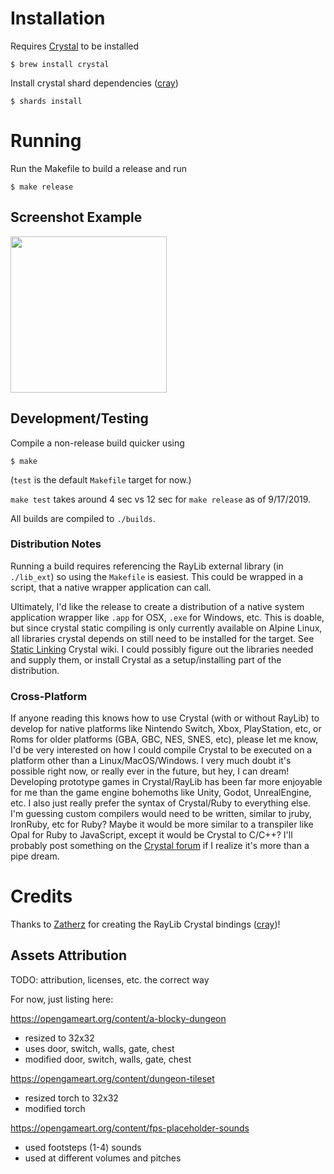 # Installation

Requires [Crystal](https://crystal-lang.org) to be installed

```
$ brew install crystal
```

Install crystal shard dependencies ([cray](https://gitlab.com/Zatherz/cray))

```
$ shards install
```

# Running

Run the Makefile to build a release and run

```
$ make release
```

## Screenshot Example

<img src="https://user-images.githubusercontent.com/2223822/64809064-1bb50100-d55e-11e9-80b4-912859f9407d.png" width="250">

## Development/Testing

Compile a non-release build quicker using

```
$ make
```

(`test` is the default `Makefile` target for now.)

`make test` takes around 4 sec vs 12 sec for `make release` as of 9/17/2019.

All builds are compiled to `./builds`.

### Distribution Notes

Running a build requires referencing the RayLib external library (in `./lib_ext`) so using the `Makefile` is easiest. This could be wrapped in a script, that a native wrapper application can call.

Ultimately, I'd like the release to create a distribution of a native system application wrapper like `.app` for OSX, `.exe` for Windows, etc. This is doable, but since crystal static compiling is only currently available on Alpine Linux, all libraries crystal depends on still need to be installed for the target. See [Static Linking](https://github.com/crystal-lang/crystal/wiki/Static-Linking) Crystal wiki. I could possibly figure out the libraries needed and supply them, or install Crystal as a setup/installing part of the distribution.

### Cross-Platform

If anyone reading this knows how to use Crystal (with or without RayLib) to develop for native platforms like Nintendo Switch, Xbox, PlayStation, etc, or Roms for older platforms (GBA, GBC, NES, SNES, etc), please let me know, I'd be very interested on how I could compile Crystal to be executed on a platform other than a Linux/MacOS/Windows. I very much doubt it's possible right now, or really ever in the future, but hey, I can dream! Developing prototype games in Crystal/RayLib has been far more enjoyable for me than the game engine bohemoths like Unity, Godot, UnrealEngine, etc. I also just really prefer the syntax of Crystal/Ruby to everything else. I'm guessing custom compilers would need to be written, similar to jruby, IronRuby, etc for Ruby? Maybe it would be more similar to a transpiler like Opal for Ruby to JavaScript, except it would be Crystal to C/C++? I'll probably post something on the [Crystal forum](https://forum.crystal-lang.org/) if I realize it's more than a pipe dream.

# Credits

Thanks to [Zatherz](https://gitlab.com/Zatherz) for creating the RayLib Crystal bindings ([cray](https://gitlab.com/Zatherz/cray))!

## Assets Attribution

TODO: attribution, licenses, etc. the correct way

For now, just listing here:

https://opengameart.org/content/a-blocky-dungeon
- resized to 32x32
- uses door, switch, walls, gate, chest
- modified door, switch, walls, gate, chest

https://opengameart.org/content/dungeon-tileset
- resized torch to 32x32
- modified torch

https://opengameart.org/content/fps-placeholder-sounds
- used footsteps (1-4) sounds
- used at different volumes and pitches

